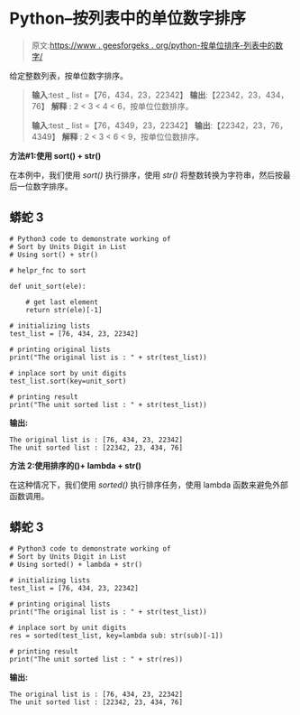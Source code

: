 # Python–按列表中的单位数字排序

> 原文:[https://www . geesforgeks . org/python-按单位排序-列表中的数字/](https://www.geeksforgeeks.org/python-sort-by-units-digit-in-list/)

给定整数列表，按单位数字排序。

> **输入**:test _ list =【76，434，23，22342】
> **输出**:【22342，23，434，76】
> **解释** : 2 < 3 < 4 < 6，按单位位数排序。
> 
> **输入**:test _ list =【76，4349，23，22342】
> **输出**:【22342，23，76，4349】
> **解释** : 2 < 3 < 6 < 9，按单位位数排序。

**方法#1:使用 sort() + str()**

在本例中，我们使用 *sort()* 执行排序，使用 *str()* 将整数转换为字符串，然后按最后一位数字排序。

## 蟒蛇 3

```
# Python3 code to demonstrate working of
# Sort by Units Digit in List
# Using sort() + str()

# helpr_fnc to sort

def unit_sort(ele):

    # get last element
    return str(ele)[-1]

# initializing lists
test_list = [76, 434, 23, 22342]

# printing original lists
print("The original list is : " + str(test_list))

# inplace sort by unit digits
test_list.sort(key=unit_sort)

# printing result
print("The unit sorted list : " + str(test_list))
```

**输出:**

```
The original list is : [76, 434, 23, 22342]
The unit sorted list : [22342, 23, 434, 76]

```

**方法 2:使用排序的()+ lambda + str()**

在这种情况下，我们使用 *sorted()* 执行排序任务，使用 lambda 函数来避免外部函数调用。

## 蟒蛇 3

```
# Python3 code to demonstrate working of
# Sort by Units Digit in List
# Using sorted() + lambda + str()

# initializing lists
test_list = [76, 434, 23, 22342]

# printing original lists
print("The original list is : " + str(test_list))

# inplace sort by unit digits
res = sorted(test_list, key=lambda sub: str(sub)[-1])

# printing result
print("The unit sorted list : " + str(res))
```

**输出:**

```
The original list is : [76, 434, 23, 22342]
The unit sorted list : [22342, 23, 434, 76] 

```